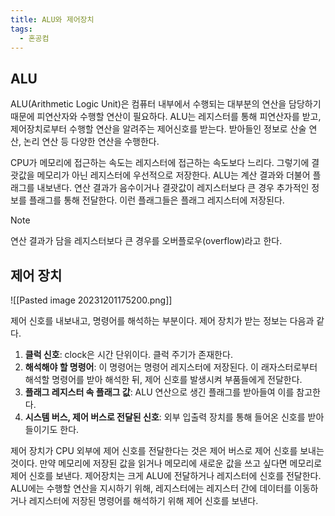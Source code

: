 ```yaml
---
title: ALU와 제어장치
tags:
  - 혼공컴
---
```

## ALU

ALU(Arithmetic Logic Unit)은 컴퓨터 내부에서 수행되는 대부분의 연산을 담당하기 때문에 피연산자와 수행할 연산이 필요하다. ALU는 레지스터를 통해 피연산자를 받고, 제어장치로부터 수행할 연산을 알려주는 제어신호를 받는다. 받아들인 정보로 산술 연산, 논리 연산 등 다양한 연산을 수행한다.

CPU가 메모리에 접근하는 속도는 레지스터에 접근하는 속도보다 느리다. 그렇기에 결괏값을 메모리가 아닌 레지스터에 우선적으로 저장한다. ALU는 계산 결과와 더불어 플래그를 내보낸다. 연산 결과가 음수이거나 결괏값이 레지스터보다 큰 경우 추가적인 정보를 플래그를 통해 전달한다. 이런 플래그들은 플래그 레지스터에 저장된다.

> [!note]
> 연산 결과가 담을 레지스터보다 큰 경우를 오버플로우(overflow)라고 한다.

## 제어 장치

![[Pasted image 20231201175200.png]]

제어 신호를 내보내고, 명령어를 해석하는 부분이다. 제어 장치가 받는 정보는 다음과 같다.
1. **클럭 신호**: clock은 시간 단위이다. 클럭 주기가 존재한다.
2. **해석해야 할 명령어**:  이 명령어는 명령어 레지스터에 저장된다. 이 래자스터로부터 해석할 명령어를 받아 해석한 뒤, 제어 신호를 발생시켜 부품들에게 전달한다.
3. **플래그 레지스터 속 플래그 값**: ALU 연산으로 생긴 플래그를 받아들여 이를 참고한다.
4. **시스템 버스, 제어 버스로 전달된 신호**: 외부 입출력 장치를 통해 들어온 신호를 받아들이기도 한다.

제어 장치가 CPU 외부에 제어 신호를 전달한다는 것은 제어 버스로 제어 신호를 보내는 것이다. 만약 메모리에 저장된 값을 읽거나 메모리에 새로운 값을 쓰고 싶다면 메모리로 제어 신호를 보낸다. 제어장치는 크게 ALU에 전달하거나 레지스터에 신호를 전달한다. ALU에는 수행할 연산을 지시하기 위해, 레지스터에는 레지스터 간에 데이터를 이동하거나 레지스터에 저장된 명령어를 해석하기 위해 제어 신호를 보낸다.

